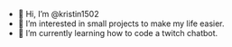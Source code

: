 - 👋 Hi, I’m @kristin1502
- 👀 I’m interested in small projects to make my life easier. 
- 🌱 I’m currently learning how to code a twitch chatbot. 

<!---
kristin1502/kristin1502 is a ✨ special ✨ repository because its `README.md` (this file) appears on your GitHub profile.
You can click the Preview link to take a look at your changes.
--->
